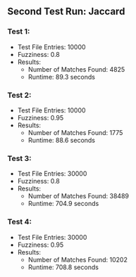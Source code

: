 ## Second Test Run: Jaccard
### Test 1:
- Test File Entries: 10000
- Fuzziness: 0.8
- Results:
    * Number of Matches Found: 4825
    * Runtime: 89.3 seconds

### Test 2:
- Test File Entries: 10000
- Fuzziness: 0.95
- Results:
    * Number of Matches Found: 1775
    * Runtime: 88.6 seconds

### Test 3:
- Test File Entries: 30000
- Fuzziness: 0.8
- Results:
    * Number of Matches Found: 38489
    * Runtime: 704.9 seconds

### Test 4:
- Test File Entries: 30000
- Fuzziness: 0.95
- Results:
    * Number of Matches Found: 10202
    * Runtime: 708.8 seconds


